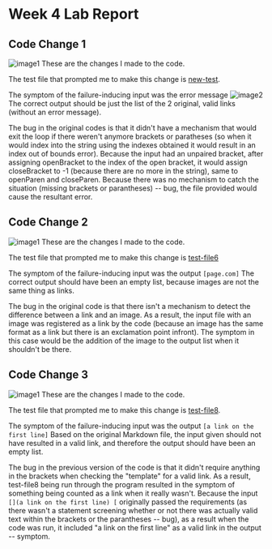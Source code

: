 # Week 4 Lab Report
## Code Change 1
![image1](https://cdn.discordapp.com/attachments/808427673960972298/967996973670105098/Screen_Shot_2022-04-24_at_8.54.19_PM.png)
These are the changes I made to the code.

The test file that prompted me to make this change is [new-test](https://github.com/lilian-kong/markdown-parser/blob/main/new-test.md).

The symptom of the failure-inducing input was the error message ![image2](https://cdn.discordapp.com/attachments/808427673960972298/967988155552792656/Screen_Shot_2022-04-24_at_8.19.12_PM.png)
The correct output should be just the list of the 2 original, valid links (without an error message). 

The bug in the original codes is that it didn't have a mechanism that would exit the loop if there weren't anymore brackets or paratheses (so when it would index into the string using the indexes obtained it would result in an index out of bounds error). 
Because the input had an unpaired bracket, after assigning openBracket to the index of the open bracket, it would assign closeBracket to -1 (because there are no more in the string), same to openParen and closeParen. 
Because there was no mechanism to catch the situation (missing brackets or parantheses) -- bug, the file provided would cause the resultant error. 

## Code Change 2
![image1](https://cdn.discordapp.com/attachments/808427673960972298/967970243785932871/Screen_Shot_2022-04-24_at_7.08.07_PM.png)
These are the changes I made to the code.

The test file that prompted me to make this change is [test-file6](https://github.com/nidhidhamnani/markdownparser/blob/main/test-file6.md)

The symptom of the failure-inducing input was the output 
`[page.com]`
The correct output should have been an empty list, because images are not the same thing as links.

The bug in the original code is that there isn't a mechanism to detect the difference between a link and an image. As a result, the input file with an image was registered as a link by the code (because an image has the same format as a link but there is an exclamation point infront). 
The symptom in this case would be the addition of the image to the output list when it shouldn't be there.

## Code Change 3
![image1](https://cdn.discordapp.com/attachments/808427673960972298/967961564177129472/Screen_Shot_2022-04-24_at_6.33.37_PM.png)
These are the changes I made to the code.

The test file that prompted me to make this change is [test-file8](https://github.com/nidhidhamnani/markdown-parser/blob/main/test-file8.md).

The symptom of the failure-inducing input was the output
`[a link on the first line]`
Based on the original Markdown file, the input given should not have resulted in a valid link, and therefore the output should have been an empty list.

The bug in the previous version of the code is that it didn't require anything in the brackets when checking the "template" for a valid link. As a result, test-file8 being run through the program resulted in the symptom of something being counted as a link when it really wasn't. 
Because the input `[](a link on the first line) [` originally passed the requirements (as there wasn't a statement screening whether or not there was actually valid text within the brackets or the parantheses -- bug), as a result when the code was run, it included "a link on the first line" as a valid link in the output -- symptom.
